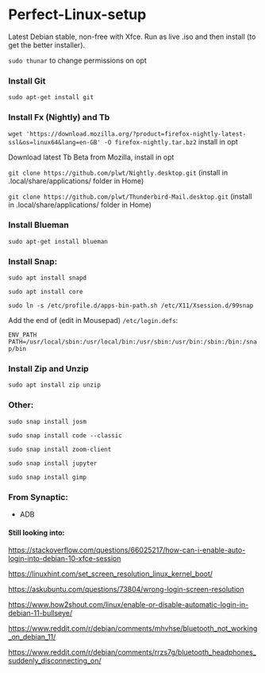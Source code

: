 # Perfect-Linux-setup

Latest Debian stable, non-free with Xfce.  Run as live .iso and then install (to get the better installer).

```sudo thunar``` to change permissions on opt


### Install Git

```sudo apt-get install git```


### Install Fx (Nightly) and Tb

```wget 'https://download.mozilla.org/?product=firefox-nightly-latest-ssl&os=linux64&lang=en-GB' -O firefox-nightly.tar.bz2``` install in opt

Download latest Tb Beta from Mozilla, install in opt

```git clone https://github.com/plwt/Nightly.desktop.git``` (install in .local/share/applications/ folder in Home)

```git clone https://github.com/plwt/Thunderbird-Mail.desktop.git``` (install in .local/share/applications/ folder in Home)


### Install Blueman

```sudo apt-get install blueman```


### Install Snap:

```sudo apt install snapd```

```sudo apt install core```

```sudo ln -s /etc/profile.d/apps-bin-path.sh /etc/X11/Xsession.d/99snap```

Add the end of (edit in Mousepad) ```/etc/login.defs```:

```ENV_PATH PATH=/usr/local/sbin:/usr/local/bin:/usr/sbin:/usr/bin:/sbin:/bin:/snap/bin```

### Install Zip and Unzip

```sudo apt install zip unzip```

### Other:

```sudo snap install josm```

```sudo snap install code --classic```

```sudo snap install zoom-client```

```sudo snap install jupyter```

```sudo snap install gimp```


### From Synaptic:

* ADB


#### Still looking into:

https://stackoverflow.com/questions/66025217/how-can-i-enable-auto-login-into-debian-10-xfce-session

https://linuxhint.com/set_screen_resolution_linux_kernel_boot/

https://askubuntu.com/questions/73804/wrong-login-screen-resolution

https://www.how2shout.com/linux/enable-or-disable-automatic-login-in-debian-11-bullseye/

https://www.reddit.com/r/debian/comments/mhvhse/bluetooth_not_working_on_debian_11/

https://www.reddit.com/r/debian/comments/rrzs7g/bluetooth_headphones_suddenly_disconnecting_on/
